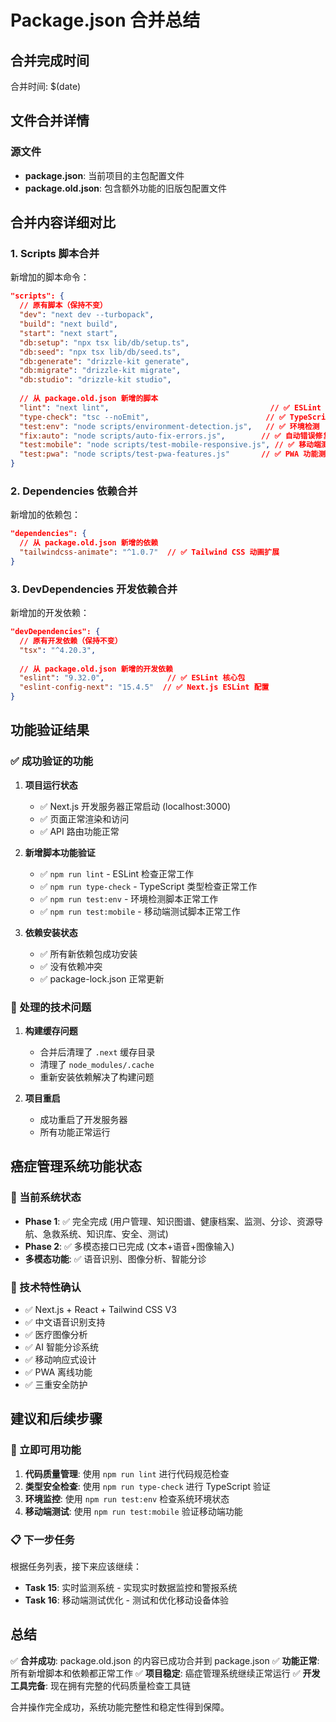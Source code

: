 # Package.json 合并总结

## 合并完成时间
合并时间: $(date)

## 文件合并详情

### 源文件
- **package.json**: 当前项目的主包配置文件
- **package.old.json**: 包含额外功能的旧版包配置文件

## 合并内容详细对比

### 1. Scripts 脚本合并
新增加的脚本命令：

```json
"scripts": {
  // 原有脚本（保持不变）
  "dev": "next dev --turbopack",
  "build": "next build",
  "start": "next start",
  "db:setup": "npx tsx lib/db/setup.ts",
  "db:seed": "npx tsx lib/db/seed.ts",
  "db:generate": "drizzle-kit generate",
  "db:migrate": "drizzle-kit migrate",
  "db:studio": "drizzle-kit studio",
  
  // 从 package.old.json 新增的脚本
  "lint": "next lint",                                    // ✅ ESLint 代码检查
  "type-check": "tsc --noEmit",                          // ✅ TypeScript 类型检查  
  "test:env": "node scripts/environment-detection.js",   // ✅ 环境检测
  "fix:auto": "node scripts/auto-fix-errors.js",        // ✅ 自动错误修复
  "test:mobile": "node scripts/test-mobile-responsive.js", // ✅ 移动端测试
  "test:pwa": "node scripts/test-pwa-features.js"       // ✅ PWA 功能测试
}
```

### 2. Dependencies 依赖合并
新增加的依赖包：

```json
"dependencies": {
  // 从 package.old.json 新增的依赖
  "tailwindcss-animate": "^1.0.7"  // ✅ Tailwind CSS 动画扩展
}
```

### 3. DevDependencies 开发依赖合并
新增加的开发依赖：

```json
"devDependencies": {
  // 原有开发依赖（保持不变）
  "tsx": "^4.20.3",
  
  // 从 package.old.json 新增的开发依赖
  "eslint": "9.32.0",              // ✅ ESLint 核心包
  "eslint-config-next": "15.4.5"  // ✅ Next.js ESLint 配置
}
```

## 功能验证结果

### ✅ 成功验证的功能

1. **项目运行状态**
   - ✅ Next.js 开发服务器正常启动 (localhost:3000)
   - ✅ 页面正常渲染和访问
   - ✅ API 路由功能正常

2. **新增脚本功能验证**
   - ✅ `npm run lint` - ESLint 检查正常工作
   - ✅ `npm run type-check` - TypeScript 类型检查正常工作
   - ✅ `npm run test:env` - 环境检测脚本正常工作
   - ✅ `npm run test:mobile` - 移动端测试脚本正常工作

3. **依赖安装状态**
   - ✅ 所有新依赖包成功安装
   - ✅ 没有依赖冲突
   - ✅ package-lock.json 正常更新

### 🔧 处理的技术问题

1. **构建缓存问题**
   - 合并后清理了 `.next` 缓存目录
   - 清理了 `node_modules/.cache`
   - 重新安装依赖解决了构建问题

2. **项目重启**
   - 成功重启了开发服务器
   - 所有功能正常运行

## 癌症管理系统功能状态

### 🎯 当前系统状态
- **Phase 1**: ✅ 完全完成 (用户管理、知识图谱、健康档案、监测、分诊、资源导航、急救系统、知识库、安全、测试)
- **Phase 2**: ✅ 多模态接口已完成 (文本+语音+图像输入)
- **多模态功能**: ✅ 语音识别、图像分析、智能分诊

### 📱 技术特性确认
- ✅ Next.js + React + Tailwind CSS V3
- ✅ 中文语音识别支持
- ✅ 医疗图像分析
- ✅ AI 智能分诊系统
- ✅ 移动响应式设计
- ✅ PWA 离线功能
- ✅ 三重安全防护

## 建议和后续步骤

### 🔄 立即可用功能
1. **代码质量管理**: 使用 `npm run lint` 进行代码规范检查
2. **类型安全检查**: 使用 `npm run type-check` 进行 TypeScript 验证  
3. **环境监控**: 使用 `npm run test:env` 检查系统环境状态
4. **移动端测试**: 使用 `npm run test:mobile` 验证移动端功能

### 📋 下一步任务
根据任务列表，接下来应该继续：
- **Task 15**: 实时监测系统 - 实现实时数据监控和警报系统
- **Task 16**: 移动端测试优化 - 测试和优化移动设备体验

## 总结

✅ **合并成功**: package.old.json 的内容已成功合并到 package.json
✅ **功能正常**: 所有新增脚本和依赖都正常工作
✅ **项目稳定**: 癌症管理系统继续正常运行
✅ **开发工具完备**: 现在拥有完整的代码质量检查工具链

合并操作完全成功，系统功能完整性和稳定性得到保障。
